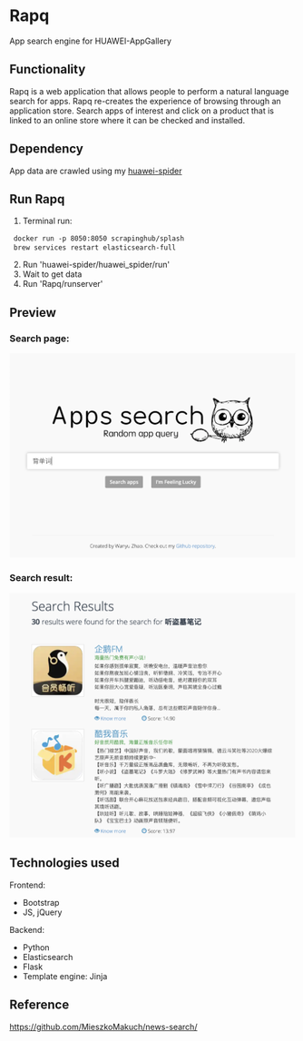 # Rapq
App search engine for HUAWEI-AppGallery
 
## Functionality
Rapq is a web application that allows people to perform a natural language search for apps. Rapq re-creates the experience of browsing through an application store. Search apps of interest and click on a product that is linked to an online store where it can be checked and installed.
 
## Dependency
App data are crawled using my [huawei-spider](https://github.com/wy-go/huawei-spider)

## Run Rapq
1. Terminal run:
```
 docker run -p 8050:8050 scrapinghub/splash
 brew services restart elasticsearch-full
```
2. Run 'huawei-spider/huawei_spider/run'
3. Wait to get data
4. Run 'Rapq/runserver'

## Preview

### Search page:
![](https://raw.githubusercontent.com/wy-go/Rapq/main/readme-files/search.png)

### Search result:
![](https://raw.githubusercontent.com/wy-go/Rapq/main/readme-files/search-result.png)

## Technologies used
Frontend:
- Bootstrap
- JS, jQuery

Backend:
- Python
- Elasticsearch
- Flask
- Template engine: Jinja

## Reference
https://github.com/MieszkoMakuch/news-search/
